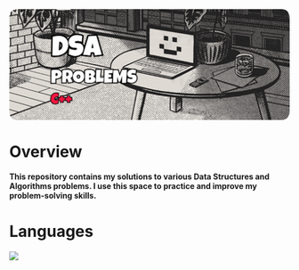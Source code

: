 <img align="center" src="output-onlinegiftools.gif"/>

<H1>Overview</H1>
<H4>This repository contains my solutions to various Data Structures and Algorithms problems. I use this space to practice and improve my problem-solving skills.</H4>

<H1>Languages</H1>
<img src="https://camo.githubusercontent.com/1c1b141d32f5e01a0c794c685f1c38f7b857f1ecdf6e0772ad38ded52529c675/68747470733a2f2f696d672e736869656c64732e696f2f62616467652f432532422532422d3030353939433f7374796c653d666f722d7468652d6261646765266c6f676f3d63253242253242266c6f676f436f6c6f723d7768697465"/>
